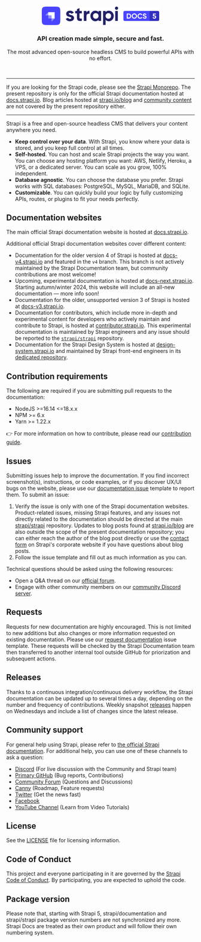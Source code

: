 <p align="center">
  <a href="https://strapi.io">
    <img src="./docusaurus/static/img/logo.png" width="314px" alt="Strapi logo" />
  </a>
</p>
<h3 align="center">API creation made simple, secure and fast.</h3>
<p align="center">The most advanced open-source headless CMS to build powerful APIs with no effort.</p>
<br />

---

If you are looking for the Strapi code, please see the [Strapi Monorepo](https://github.com/strapi/strapi). The present repository is only for the official Strapi documentation hosted at [docs.strapi.io](https://docs.strapi.io). Blog articles hosted at [strapi.io/blog](https://strapi.io/blog) and [community content](https://github.com/strapi/community-content) are not covered by the present repository either.

---

Strapi is a free and open-source headless CMS that delivers your content anywhere you need.

- **Keep control over your data**. With Strapi, you know where your data is stored, and you keep full control at all times.
- **Self-hosted**. You can host and scale Strapi projects the way you want. You can choose any hosting platform you want: AWS, Netlify, Heroku, a VPS, or a dedicated server. You can scale as you grow, 100% independent.
- **Database agnostic**. You can choose the database you prefer. Strapi works with SQL databases: PostgreSQL, MySQL, MariaDB, and SQLite.
- **Customizable**. You can quickly build your logic by fully customizing APIs, routes, or plugins to fit your needs perfectly.

## Documentation websites

The main official Strapi documentation website is hosted at [docs.strapi.io](https://docs.strapi.io).

Additional official Strapi documentation websites cover different content:

- Documentation for the older version 4 of Strapi is hosted at [docs-v4.strapi.io](https://docs-v4.strapi.io) and featured in the `v4` branch. This branch is not actively maintained by the Strapi Documentation team, but community contributions are most welcome!
- Upcoming, experimental documentation is hosted at [docs-next.strapi.io](https://docs-next.strapi.io). Starting autumn/winter 2024, this website will include an all-new documentation — more info soon!
- Documentation for the older, unsupported version 3 of Strapi is hosted at [docs-v3.strapi.io](https://docs-v3.strapi.io).
- Documentation for contributors, which include more in-depth and experimental content for developers who actively maintain and contribute to Strapi, is hosted at [contributor.strapi.io](https://contributor.strapi.io). This experimental documentation is maintained by Strapi engineers and any issue should be reported to the [`strapi/strapi`](https://github.com/strapi/strapi/issues/new/choose) repository.
- Documentation for the Strapi Design System is hosted at [design-system.strapi.io](https://design-system.strapi.io/) and maintained by Strapi front-end engineers in its [dedicated repository](https://github.com/strapi/design-system/).

## Contribution requirements

The following are required if you are submitting pull requests to the documentation:

- NodeJS >=16.14 <=18.x.x
- NPM >= 6.x
- Yarn >= 1.22.x

👉 For more information on how to contribute, please read our [contribution guide](./CONTRIBUTING.md).

## Issues

Submitting issues help to improve the documentation. If you find incorrect screenshot(s), instructions, or code examples, or if you discover UX/UI bugs on the website, please use our [documentation issue](https://github.com/strapi/documentation/issues/new?template=BUG_REPORT.yml) template to report them. To submit an issue:

1. Verify the issue is only with one of the Strapi documentation websites. Product-related issues, missing Strapi features, and any issues not directly related to the documentation should be directed at the main [strapi/strapi](https://github.com/strapi/strapi) repository. Updates to blog posts found at [strapi.io/blog](https://strapi.io/blog) are also outside the scope of the present documentation repository; you can either reach the author of the blog post directly or use the [contact form](https://strapi.io/contact) on Strapi's corporate website if you have questions about blog posts.
2. Follow the issue template and fill out as much information as you can.
  
Technical questions should be asked using the following resources:

- Open a Q&A thread on our [official forum](https://forum.strapi.io).
- Engage with other community members on our [community Discord server](https://discord.strapi.io).

## Requests

Requests for new documentation are highly encouraged. This is not limited to new additions but also changes or more information requested on existing documentation. Please use our [request documentation](https://github.com/strapi/documentation/issues/new?template=DOC_REQUEST.md&title%5B%5D=REQUEST) issue template. These requests will be checked by the Strapi Documentation team then transferred to another internal tool outside GitHub for priorization and subsequent actions.

## Releases

Thanks to a continuous integration/continuous delivery workflow, the Strapi documentation can be updated up to several times a day, depending on the number and frequency of contributions. Weekly snapshot [releases](https://github.com/strapi/documentation/releases) happen on Wednesdays and include a list of changes since the latest release.

## Community support

For general help using Strapi, please refer to [the official Strapi documentation](https://strapi.io/documentation/). For additional help, you can use one of these channels to ask a question:

- [Discord](http://discord.strapi.io) (For live discussion with the Community and Strapi team)
- [Primary GitHub](https://github.com/strapi/strapi) (Bug reports, Contributions)
- [Community Forum](https://forum.strapi.io) (Questions and Discussions)
- [Canny](https://strapi.canny.io/) (Roadmap, Feature requests)
- [Twitter](https://twitter.com/strapijs) (Get the news fast)
- [Facebook](https://www.facebook.com/Strapi-616063331867161)
- [YouTube Channel](https://www.youtube.com/strapi) (Learn from Video Tutorials)

## License

See the [LICENSE](./LICENSE) file for licensing information.

## Code of Conduct

This project and everyone participating in it are governed by the [Strapi Code of Conduct](CODE_OF_CONDUCT.md). By participating, you are expected to uphold the code.

## Package version

Please note that, starting with Strapi 5, strapi/documentation and strapi/strapi package version numbers are not synchronized any more. Strapi Docs are treated as their own product and will follow their own numbering system.
